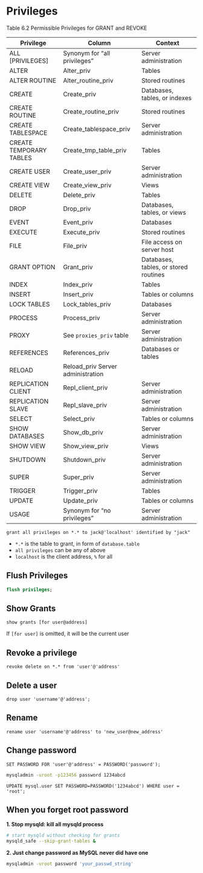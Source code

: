 # Privileges

Table 6.2 Permissible Privileges for GRANT and REVOKE

Privilege | Column    | Context
--- |--- | ---
ALL [PRIVILEGES]    | Synonym for “all privileges” | Server administration
ALTER| Alter_priv   | Tables
ALTER ROUTINE       |   Alter_routine_priv|  Stored routines
CREATE              |  Create_priv |Databases, tables, or indexes
CREATE ROUTINE      | Create_routine_priv| Stored routines
CREATE TABLESPACE   |Create_tablespace_priv|  Server administration
CREATE TEMPORARY TABLES | Create_tmp_table_priv | Tables
CREATE USER | Create_user_priv | Server administration
CREATE VIEW | Create_view_priv | Views
DELETE  | Delete_priv | Tables
DROP    | Drop_priv | Databases, tables, or views
EVENT   | Event_priv | Databases
EXECUTE | Execute_priv | Stored routines
FILE    | File_priv | File access on server host
GRANT OPTION | Grant_priv | Databases, tables, or stored routines
INDEX   | Index_priv | Tables
INSERT  | Insert_priv | Tables or columns
LOCK TABLES | Lock_tables_priv | Databases
PROCESS | Process_priv | Server administration
PROXY   |See `proxies_priv` table | Server administration
REFERENCES | References_priv | Databases or tables
RELOAD  | Reload_priv Server administration
REPLICATION CLIENT | Repl_client_priv | Server administration
REPLICATION SLAVE | Repl_slave_priv | Server administration
SELECT  | Select_priv | Tables or columns
SHOW DATABASES | Show_db_priv | Server administration
SHOW VIEW   | Show_view_priv | Views
SHUTDOWN    | Shutdown_priv | Server administration
SUPER   | Super_priv | Server administration
TRIGGER | Trigger_priv | Tables
UPDATE  | Update_priv | Tables or columns
USAGE   | Synonym for “no privileges” | Server administration


```mysql
grant all privileges on *.* to jack@'localhost' identified by "jack"
```

- `*.*` is the table to grant, in form of `database.table`
- `all privileges` can be any of above
- `localhost` is the client address, `%` for all

## Flush Privileges

```sql
flush privileges;
```

## Show Grants

```mysql
show grants [for user@address]
```

If `[for user]` is omitted, it will be the current user

## Revoke a privilege

```mysql
revoke delete on *.* from 'user'@'address'
```

## Delete a user

```mysql
drop user 'username'@'address';
```

## Rename

```mysql
rename user 'username'@'address' to 'new_user@new_address'
```

## Change password

```mysql
SET PASSWORD FOR 'user'@'address' = PASSWORD('password');
```

```bash
mysqladmin -uroot -p123456 password 1234abcd
```

```mysql
UPDATE mysql.user SET PASSWORD=PASSWORD('1234abcd') WHERE user = 'root';
```

## When you forget root password

**1. Stop mysqld: kill all mysqld process**

```bash
# start mysqld without checking for grants
mysqld_safe --skip-grant-tables & 
```

**2. Just change password as MySQL never did have one**

```bash
mysqladmin -uroot password 'your_passwd_string'
```
